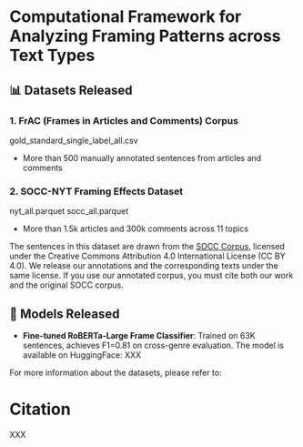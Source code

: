 # Computational Framework for Analyzing Framing Patterns across Text Types

## 📊 Datasets Released

### 1. FrAC (Frames in Articles and Comments) Corpus
  gold_standard_single_label_all.csv
- More than 500 manually annotated sentences from articles and comments

### 2. SOCC-NYT Framing Effects Dataset  
  nyt_all.parquet socc_all.parquet
- More than 1.5k articles and 300k comments across 11 topics
  
The sentences in this dataset are drawn from the [SOCC Corpus](https://github.com/sfu-discourse-lab/SOCC), licensed under the Creative Commons Attribution 4.0 International License (CC BY 4.0).
We release our annotations and the corresponding texts under the same license. If you use our annotated corpus, you must cite both our work and the original SOCC corpus.

## 🤖 Models Released

- **Fine-tuned RoBERTa-Large Frame Classifier**: Trained on 63K sentences, achieves F1=0.81 on cross-genre evaluation. The model is available on HuggingFace: XXX

For more information about the datasets, please refer to:

# Citation
XXX
